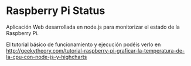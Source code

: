 Raspberry Pi Status
===================

Aplicación Web desarrollada en node.js para monitorizar el estado de la Raspberry Pi.

El tutorial básico de funcionamiento y ejecución podéis verlo en http://geekytheory.com/tutorial-raspberry-pi-graficar-la-temperatura-de-la-cpu-con-node-js-y-highcharts